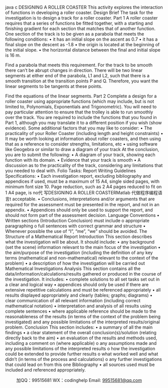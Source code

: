 java c
DESIGNING A ROLLER COASTER
This activity explores the   interaction of functions   in developing   a   roller   coaster.
Design Brief 
The task for the   investigation   is to design a track   for   a   roller   coaster.
Part 1 
A   roller coaster   requires that a series   of functions   be fitted   together, with a starting and finishing   gradient   for   each section that   matches that of another function.
One section of the track   is to   be given   as   a   parabola that   meets the following conditions:
•            it   has an   initial slope   on the   ascent   as   0.7
•            it   has a final slope   on the   descent   as   -1.8
•          the origin   is   located at   the   beginning   of   the   initial   slope.
•          the   horizontal distance   between the final   and   initial   slope   is   16   m. 

Find a   parabola that   meets this   requirement.
For the track to   be smooth there can’t   be   abrupt   changes   in direction. There will   be two   linear segments at either   end   of the   parabola, L1    and   L2, such   that   there   is   a   smooth   transition at the transition   points   P and Q. Therefore, you want   the   linear segments to   be tangents at these   points. 


Find the equations of the   linear   segments.
Part 2 
Complete a design for a   roller coaster   using   appropriate   functions   (which   may   include,   but   is   not   limited   to, Polynomials,   Exponentials and Trigonometric). You will   need to   pay   particular attention to   ensure that   the   trolley   is able to   run smoothly over the track. You are   required   to   include   the   functions   that   you   found   in   Part   1,   although   you   may translate   it to a different   position   if you wish   (show evidence). 
Some additional factors that you   may   like to consider:
•          The   practicality of your   Roller Coaster   (including   length   and   height   constraints)
•          It   may   be worth   looking   at   information   about   roller   coasters,   and then   using   that   as   a   reference   to   consider   strengths,   limitations, etc
•          using software   like   Geogebra   or   similar to   draw   a   diagram   of   your   track
At the conclusion, you are to   submit the following:
•          A diagram of your track,   showing   each   function   with   its   domain.
•            Evidence that your track   is smooth
•          A discussion as to   the   practicality   of the   track,   considering   any   limitations   that   you   needed   to   deal   with.
Folio Tasks:   Report Writing Guidelines
Specifications: 
•          Each   investigation   report, excluding   bibliography and appendices   if   used,   must   be a maximum of 15 A4, single sided pages,   with minimum 
font size 10.   Page   reduction, such as   2   A4   pages   reduced to fit on   1   A4   page,   is no代 写DESIGNING A ROLLER COASTERMatlab
代做程序编程语言t acceptable.
•         Conclusions,   interpretations and/or arguments that are   required for the   assessment   must   be   presented   in the   report,   and   not   in   an appendix.
•         Appendices should only   be   used to support the   report, and   should   not form   part   of the   assessment   decision.
Language Conventions 
•         Written sections   (Introduction  Conclusion)   must   include
o   appropriate   paragraphing
o   full sentences with correct grammar and   structure
•         Whenever   possible the   use of “I”,   “me”,   “we” should   be avoided.
The Structure of a Mathematical Report
Introduction
This section describes what the investigation will be about. It should include: 
•          any   background   (set the scene)   information   relevant to the   main focus of the   investigation
•          the aim/purpose of the   investigation   (including the definition of   any   key   terms   (mathematical   and   non-mathematical)   relevant   to   the   context   of the   problem)
•          a description of   how the   investigation will   be   carried   out
Mathematical   Investigations  Analysis
This section contains all the data/information/calculations/results gathered or produced in the course of the investigation. It includes: 
•          complete solutions to all set tasks   set   out   in   a   clear   and   logical   way
•          appendices should only   be   used   if there are   extensive   repetitive   calculations   and   must   be   referenced   appropriately
•          all   results displayed appropriately and   clearly   (tables; graphs;   diagrams)
•          clear communication of all   relevant   information   (including correct   mathematical   notation)
•          interpretation and analysis of   all   results   using   complete   sentences
•          where applicable   reference should   be   made to the   reasonableness of the   results   (in terms   of the   context   of   the   problem   being   investigated)   and any   possible   limitations of the   interpreted   results/original   problem.
Conclusion
This section includes: 
•          a summary   of   all the   main findings
• a clear statement of the   overall   conclusion(s)/solution   (relating   directly   back to the   aim)
•          an evaluation of the   results and   methods   used,   including   a   comment   on   (where   applicable)
o   any assumptions   made and any   possible   limitations of the   interpreted   results
o   how the   investigation could   be extended to   provide further   results
o   what worked well and what didn’t   (in terms   of the   process   and   calculations)
o   any further   investigations that could   lead on from this one
Bibliography
•          all sources   used   must   be   included and   referenced appropriately.







         
加QQ：99515681  WX：codinghelp  Email: 99515681@qq.com
